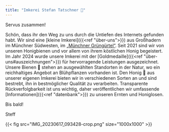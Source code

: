 ```yaml
---
title: "Imkerei Stefan Tatschner 🐝"
---
```


Servus zusammen!

Schön, dass ihr den Weg zu uns durch die Untiefen des Internets gefunden habt.
Wir sind eine [kleine Imkerei]({{<ref "über-uns">}}) aus Großhadern im Münchner Südwesten, im [„Münchner Grüngürtel“](https://stadt.muenchen.de/infos/muenchner-gruenguertel.html).
Seit 2021 sind wir von unseren Honigbienen und vor allem von ihrem köstlichen Honig begeistert.
Im Jahr 2024 wurde unsere Imkerei mit der [Goldmedaille]({{<ref "über-uns#auszeichnungen">}}) für hervorragende Leistungen ausgezeichnet.
Unsere Bienen 🐝 stehen an ausgewählten Standorten in der Natur, wo ein reichhaltiges Angebot an Blühpflanzen vorhanden ist.
Den Honig 🍯 aus unserer eigenen Imkerei bieten wir in verschiedenen Sorten an und sind bestrebt, ihn in bestmöglicher Qualität zu verarbeiten.
Transparente Rückverfolgbarkeit ist uns wichtig, daher veröffentlichen wir umfassende [Informationen]({{<ref "datenbank">}}) zu unseren Ernten und Honiglosen.

Bis bald!

Steff

{{< fig src="IMG_20230617_093428-crop.png" size="1000x1000" >}}
